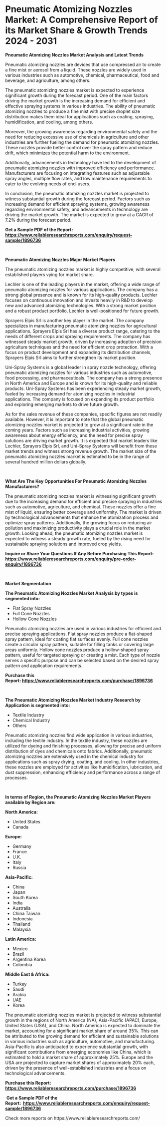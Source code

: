 <p><h1>Pneumatic Atomizing Nozzles Market: A Comprehensive Report of its Market Share & Growth Trends 2024 - 2031</h1></p><p><strong>Pneumatic Atomizing Nozzles Market Analysis and Latest Trends</strong></p>
<p><p>Pneumatic atomizing nozzles are devices that use compressed air to create a fine mist or aerosol from a liquid. These nozzles are widely used in various industries such as automotive, chemical, pharmaceutical, food and beverage, and agriculture, among others.</p><p>The pneumatic atomizing nozzles market is expected to experience significant growth during the forecast period. One of the main factors driving the market growth is the increasing demand for efficient and effective spraying systems in various industries. The ability of pneumatic atomizing nozzles to produce a fine mist with precise droplet size distribution makes them ideal for applications such as coating, spraying, humidification, and cooling, among others.</p><p>Moreover, the growing awareness regarding environmental safety and the need for reducing excessive use of chemicals in agriculture and other industries are further fueling the demand for pneumatic atomizing nozzles. These nozzles provide better control over the spray pattern and reduce drift, which minimizes the potential harm to the environment.</p><p>Additionally, advancements in technology have led to the development of pneumatic atomizing nozzles with improved efficiency and performance. Manufacturers are focusing on integrating features such as adjustable spray angles, multiple flow rates, and low maintenance requirements to cater to the evolving needs of end-users.</p><p>In conclusion, the pneumatic atomizing nozzles market is projected to witness substantial growth during the forecast period. Factors such as increasing demand for efficient spraying systems, growing awareness regarding environmental safety, and advancements in technology are driving the market growth. The market is expected to grow at a CAGR of 7.2% during the forecast period.</p></p>
<p><strong>Get a Sample PDF of the Report:&nbsp; <a href="https://www.reliableresearchreports.com/enquiry/request-sample/1896736">https://www.reliableresearchreports.com/enquiry/request-sample/1896736</a></strong></p>
<p>&nbsp;</p>
<p><strong>Pneumatic Atomizing Nozzles Major Market Players</strong></p>
<p><p>The pneumatic atomizing nozzles market is highly competitive, with several established players vying for market share. </p><p>Lechler is one of the leading players in the market, offering a wide range of pneumatic atomizing nozzles for various applications. The company has a strong global presence and is known for its high-quality products. Lechler focuses on continuous innovation and invests heavily in R&D to develop new and advanced atomizing technologies. With a strong market position and a robust product portfolio, Lechler is well-positioned for future growth. </p><p>Sprayers Elpis Srl is another key player in the market. The company specializes in manufacturing pneumatic atomizing nozzles for agricultural applications. Sprayers Elpis Srl has a diverse product range, catering to the needs of different crops and spraying requirements. The company has witnessed steady market growth, driven by increasing adoption of precision agriculture techniques and the need for efficient crop protection. With a focus on product development and expanding its distribution channels, Sprayers Elpis Srl aims to further strengthen its market position.</p><p>Uni-Spray Systems is a global leader in spray nozzle technology, offering pneumatic atomizing nozzles for various industries such as automotive, food processing, and pharmaceuticals. The company has a strong presence in North America and Europe and is known for its high-quality and reliable products. Uni-Spray Systems has been experiencing steady market growth, fueled by increasing demand for atomizing nozzles in industrial applications. The company is focused on expanding its product portfolio and exploring emerging markets to drive future growth.</p><p>As for the sales revenue of these companies, specific figures are not readily available. However, it is important to note that the global pneumatic atomizing nozzles market is projected to grow at a significant rate in the coming years. Factors such as increasing industrial activities, growing awareness about energy efficiency, and the need for precise spray solutions are driving market growth. It is expected that market leaders like Lechler, Sprayers Elpis Srl, and Uni-Spray Systems will benefit from these market trends and witness strong revenue growth. The market size of the pneumatic atomizing nozzles market is estimated to be in the range of several hundred million dollars globally.</p></p>
<p>&nbsp;</p>
<p><strong>What Are The Key Opportunities For Pneumatic Atomizing Nozzles Manufacturers?</strong></p>
<p><p>The pneumatic atomizing nozzles market is witnessing significant growth due to the increasing demand for efficient and precise spraying in industries such as automotive, agriculture, and chemical. These nozzles offer a fine mist of liquid, ensuring better coverage and uniformity. The market is driven by technological advancements that enhance the atomization process and optimize spray patterns. Additionally, the growing focus on reducing air pollution and maximizing productivity plays a crucial role in the market growth. Looking ahead, the pneumatic atomizing nozzles market is expected to witness a steady growth rate, fueled by the rising need for sustainable spraying solutions and improved crop yields.</p></p>
<p><strong>Inquire or Share Your Questions If Any Before Purchasing This Report: <a href="https://www.reliableresearchreports.com/enquiry/pre-order-enquiry/1896736">https://www.reliableresearchreports.com/enquiry/pre-order-enquiry/1896736</a></strong></p>
<p>&nbsp;</p>
<p><strong>Market Segmentation</strong></p>
<p><strong>The Pneumatic Atomizing Nozzles Market Analysis by types is segmented into:</strong></p>
<p><ul><li>Flat Spray Nozzles</li><li>Full Cone Nozzles</li><li>Hollow Cone Nozzles</li></ul></p>
<p><p>Pneumatic atomizing nozzles are used in various industries for efficient and precise spraying applications. Flat spray nozzles produce a flat-shaped spray pattern, ideal for coating flat surfaces evenly. Full cone nozzles create a circular spray pattern, suitable for filling tanks or covering large areas uniformly. Hollow cone nozzles produce a hollow-shaped spray pattern, useful for targeted spraying or creating a mist. Each type of nozzle serves a specific purpose and can be selected based on the desired spray pattern and application requirements.</p></p>
<p><strong>Purchase this Report:&nbsp;<a href="https://www.reliableresearchreports.com/purchase/1896736">https://www.reliableresearchreports.com/purchase/1896736</a></strong></p>
<p>&nbsp;</p>
<p><strong>The Pneumatic Atomizing Nozzles Market Industry Research by Application is segmented into:</strong></p>
<p><ul><li>Textile Industry</li><li>Chemical Industry</li><li>Others</li></ul></p>
<p><p>Pneumatic atomizing nozzles find wide application in various industries, including the textile industry. In the textile industry, these nozzles are utilized for dyeing and finishing processes, allowing for precise and uniform distribution of dyes and chemicals onto fabrics. Additionally, pneumatic atomizing nozzles are extensively used in the chemical industry for applications such as spray drying, coating, and cooling. In other industries, these nozzles are employed for activities like humidification, lubrication, and dust suppression, enhancing efficiency and performance across a range of processes.</p></p>
<p>&nbsp;</p>
<p><strong>In terms of Region, the Pneumatic Atomizing Nozzles Market Players available by Region are:</strong></p>
<p>
    <p> <strong> North America: </strong>
        <ul>
            <li>United States</li>
            <li>Canada</li>
        </ul>
        </p> 
    <p> <strong> Europe: </strong>
        <ul>
            <li>Germany</li>
            <li>France</li>
            <li>U.K.</li>
            <li>Italy</li>
            <li>Russia</li>
        </ul>
        </p> 
    <p> <strong> Asia-Pacific: </strong>
        <ul>
            <li>China</li>
            <li>Japan</li>
            <li>South Korea</li>
            <li>India</li>
            <li>Australia</li>
            <li>China Taiwan</li>
            <li>Indonesia</li>
            <li>Thailand</li>
            <li>Malaysia</li>
        </ul>
        </p> 
    <p> <strong> Latin America: </strong>
        <ul>
            <li>Mexico</li>
            <li>Brazil</li>
            <li>Argentina Korea</li>
            <li>Colombia</li>
        </ul>
        </p> 
    <p> <strong> Middle East & Africa: </strong>
        <ul>
            <li>Turkey</li>
            <li>Saudi</li>
            <li>Arabia</li>
            <li>UAE</li>
            <li>Korea</li>
        </ul>
    </p>
    </p>
<p><p>The pneumatic atomizing nozzles market is projected to witness substantial growth in the regions of North America (NA), Asia-Pacific (APAC), Europe, United States (USA), and China. North America is expected to dominate the market, accounting for a significant market share of around 35%. This can be attributed to the growing demand for efficient and sustainable solutions in various industries such as agriculture, automotive, and manufacturing. Asia-Pacific is also anticipated to experience substantial growth, with significant contributions from emerging economies like China, which is estimated to hold a market share of approximately 25%. Europe and the USA are projected to capture market shares of approximately 20% each, driven by the presence of well-established industries and a focus on technological advancements.</p></p>
<p><strong>Purchase this Report: <a href="https://www.reliableresearchreports.com/purchase/1896736">https://www.reliableresearchreports.com/purchase/1896736</a></strong></p>
<p>&nbsp;<strong>Get a Sample PDF of the Report:&nbsp;&nbsp;<a href="https://www.reliableresearchreports.com/enquiry/request-sample/1896736">https://www.reliableresearchreports.com/enquiry/request-sample/1896736</a></strong></p>
<p><strong></strong></p>
<p>Check more reports on https://www.reliableresearchreports.com/</p>